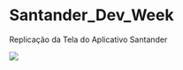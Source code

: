 # Santander_Dev_Week
 Replicação da Tela do Aplicativo Santander
 
 ![](https://www.youtube.com/watch?v=T70t3mDiwvg")

